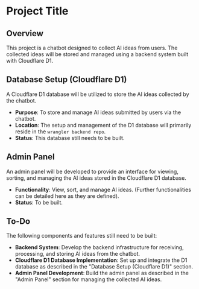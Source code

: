 # Project Title

## Overview

This project is a chatbot designed to collect AI ideas from users. The collected ideas will be stored and managed using a backend system built with Cloudflare D1.

## Database Setup (Cloudflare D1)

A Cloudflare D1 database will be utilized to store the AI ideas collected by the chatbot.

- **Purpose**: To store and manage AI ideas submitted by users via the chatbot.
- **Location**: The setup and management of the D1 database will primarily reside in the `wrangler backend repo`.
- **Status**: This database still needs to be built.

## Admin Panel

An admin panel will be developed to provide an interface for viewing, sorting, and managing the AI ideas stored in the Cloudflare D1 database.

- **Functionality**: View, sort, and manage AI ideas. (Further functionalities can be detailed here as they are defined).
- **Status**: To be built.

## To-Do

The following components and features still need to be built:

- **Backend System**: Develop the backend infrastructure for receiving, processing, and storing AI ideas from the chatbot.
- **Cloudflare D1 Database Implementation**: Set up and integrate the D1 database as described in the "Database Setup (Cloudflare D1)" section.
- **Admin Panel Development**: Build the admin panel as described in the "Admin Panel" section for managing the collected AI ideas.
